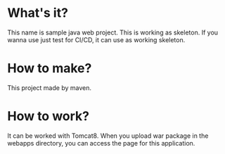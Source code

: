 # What's it?
This name is sample java web project.
This is working as skeleton. If you wanna use just test for CI/CD, it can use as working skeleton.

# How to make?
This project made by maven.

# How to work?
It can be worked with Tomcat8.
When you upload war package in the webapps directory, you can access the page for this application.
